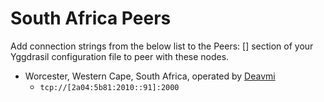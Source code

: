 # South Africa Peers

Add connection strings from the below list to the Peers: [] section of your Yggdrasil configuration file to peer with these nodes.

* Worcester, Western Cape, South Africa, operated by [Deavmi](http://deavmi.assigned.network)
    * `tcp://[2a04:5b81:2010::91]:2000`
